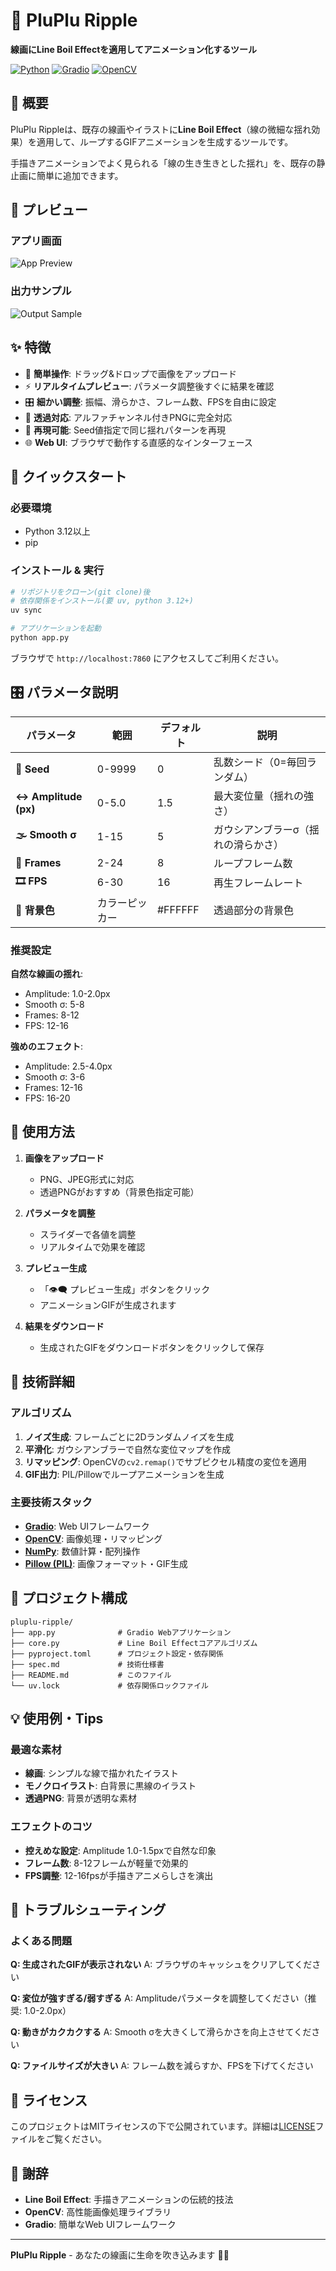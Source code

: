 # 🌊 PluPlu Ripple

**線画にLine Boil Effectを適用してアニメーション化するツール**

[![Python](https://img.shields.io/badge/Python-3.12+-blue.svg)](https://python.org)
[![Gradio](https://img.shields.io/badge/Gradio-5.31+-orange.svg)](https://gradio.app)
[![OpenCV](https://img.shields.io/badge/OpenCV-4.11+-green.svg)](https://opencv.org)

## 📖 概要

PluPlu Rippleは、既存の線画やイラストに**Line Boil Effect**（線の微細な揺れ効果）を適用して、ループするGIFアニメーションを生成するツールです。

手描きアニメーションでよく見られる「線の生き生きとした揺れ」を、既存の静止画に簡単に追加できます。

## 📸 プレビュー

### アプリ画面
![App Preview](images/app_preview.png)

### 出力サンプル
![Output Sample](images/output_sample.gif)

## ✨ 特徴

- 🎨 **簡単操作**: ドラッグ&ドロップで画像をアップロード
- ⚡ **リアルタイムプレビュー**: パラメータ調整後すぐに結果を確認
- 🎛️ **細かい調整**: 振幅、滑らかさ、フレーム数、FPSを自由に設定
- 🌈 **透過対応**: アルファチャンネル付きPNGに完全対応
- 🔄 **再現可能**: Seed値指定で同じ揺れパターンを再現
- 🌐 **Web UI**: ブラウザで動作する直感的なインターフェース

## 🚀 クイックスタート

### 必要環境
- Python 3.12以上
- pip

### インストール & 実行

```bash
# リポジトリをクローン(git clone)後
# 依存関係をインストール(要 uv, python 3.12+)
uv sync

# アプリケーションを起動
python app.py
```

ブラウザで `http://localhost:7860` にアクセスしてご利用ください。

## 🎛️ パラメータ説明

| パラメータ | 範囲 | デフォルト | 説明 |
|-----------|-----|----------|------|
| **🔀 Seed** | 0-9999 | 0 | 乱数シード（0=毎回ランダム） |
| **↔ Amplitude (px)** | 0-5.0 | 1.5 | 最大変位量（揺れの強さ） |
| **🌫️ Smooth σ** | 1-15 | 5 | ガウシアンブラーσ（揺れの滑らかさ） |
| **🔄 Frames** | 2-24 | 8 | ループフレーム数 |
| **🎞️ FPS** | 6-30 | 16 | 再生フレームレート |
| **🎨 背景色** | カラーピッカー | #FFFFFF | 透過部分の背景色 |

### 推奨設定

**自然な線画の揺れ**:
- Amplitude: 1.0-2.0px
- Smooth σ: 5-8
- Frames: 8-12
- FPS: 12-16

**強めのエフェクト**:
- Amplitude: 2.5-4.0px  
- Smooth σ: 3-6
- Frames: 12-16
- FPS: 16-20

## 🎯 使用方法

1. **画像をアップロード**
   - PNG、JPEG形式に対応
   - 透過PNGがおすすめ（背景色指定可能）

2. **パラメータを調整**
   - スライダーで各値を調整
   - リアルタイムで効果を確認

3. **プレビュー生成**
   - 「👁️‍🗨️ プレビュー生成」ボタンをクリック
   - アニメーションGIFが生成されます

4. **結果をダウンロード**
   - 生成されたGIFをダウンロードボタンをクリックして保存

## 🔬 技術詳細

### アルゴリズム
1. **ノイズ生成**: フレームごとに2Dランダムノイズを生成
2. **平滑化**: ガウシアンブラーで自然な変位マップを作成
3. **リマッピング**: OpenCVの`cv2.remap()`でサブピクセル精度の変位を適用
4. **GIF出力**: PIL/Pillowでループアニメーションを生成

### 主要技術スタック
- **[Gradio](https://gradio.app)**: Web UIフレームワーク
- **[OpenCV](https://opencv.org)**: 画像処理・リマッピング
- **[NumPy](https://numpy.org)**: 数値計算・配列操作
- **[Pillow (PIL)](https://pillow.readthedocs.io)**: 画像フォーマット・GIF生成

## 📁 プロジェクト構成

```
pluplu-ripple/
├── app.py              # Gradio Webアプリケーション
├── core.py             # Line Boil Effectコアアルゴリズム
├── pyproject.toml      # プロジェクト設定・依存関係
├── spec.md             # 技術仕様書
├── README.md           # このファイル
└── uv.lock             # 依存関係ロックファイル
```

## 💡 使用例・Tips

### 最適な素材
- **線画**: シンプルな線で描かれたイラスト
- **モノクロイラスト**: 白背景に黒線のイラスト
- **透過PNG**: 背景が透明な素材

### エフェクトのコツ
- **控えめな設定**: Amplitude 1.0-1.5pxで自然な印象
- **フレーム数**: 8-12フレームが軽量で効果的
- **FPS調整**: 12-16fpsが手描きアニメらしさを演出

## 🐛 トラブルシューティング

### よくある問題

**Q: 生成されたGIFが表示されない**
A: ブラウザのキャッシュをクリアしてください

**Q: 変位が強すぎる/弱すぎる**
A: Amplitudeパラメータを調整してください（推奨: 1.0-2.0px）

**Q: 動きがカクカクする**
A: Smooth σを大きくして滑らかさを向上させてください

**Q: ファイルサイズが大きい**
A: フレーム数を減らすか、FPSを下げてください

## 📄 ライセンス

このプロジェクトはMITライセンスの下で公開されています。詳細は[LICENSE](LICENSE)ファイルをご覧ください。

## 🙏 謝辞

- **Line Boil Effect**: 手描きアニメーションの伝統的技法
- **OpenCV**: 高性能画像処理ライブラリ
- **Gradio**: 簡単なWeb UIフレームワーク

---

**PluPlu Ripple** - あなたの線画に生命を吹き込みます 🌊✨
